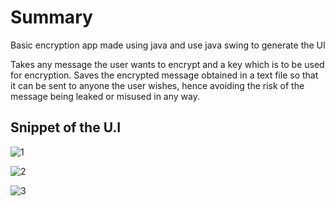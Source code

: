# Summary 

Basic encryption app made using java and use java swing to generate the UI

Takes any message the user wants to encrypt and a key which is to be used for encryption. Saves the encrypted message obtained in a text file so that it can be sent to anyone the user wishes, hence avoiding the risk of the message being leaked or misused in any way.

## Snippet of the U.I
![1](https://user-images.githubusercontent.com/37112252/68790294-08610780-066d-11ea-845b-fea5d6d64cc0.png)

![2](https://user-images.githubusercontent.com/37112252/68791548-8faf7a80-066f-11ea-8939-c3f5d0753b91.png)

![3](https://user-images.githubusercontent.com/37112252/68791806-0b112c00-0670-11ea-8605-cd677313c133.png)
